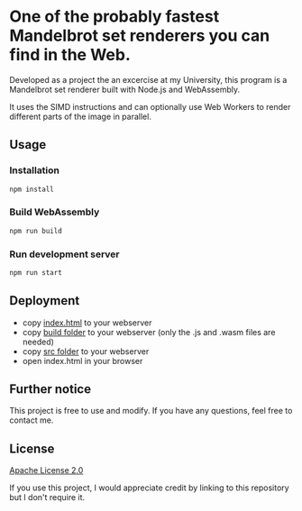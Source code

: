 # One of the probably fastest Mandelbrot set renderers you can find in the Web.

Developed as a project the an excercise at my University, this program is a Mandelbrot set renderer built with Node.js and WebAssembly.

It uses the SIMD instructions and can optionally use Web Workers to render different parts of the image in parallel.

## Usage

### Installation

```bash
npm install
```

### Build WebAssembly

```bash
npm run build
```

### Run development server

```bash
npm run start
```

## Deployment

- copy [index.html](index.html) to your webserver
- copy [build folder](build) to your webserver (only the .js and .wasm files are needed)
- copy [src folder](src) to your webserver
- open index.html in your browser

## Further notice

This project is free to use and modify. If you have any questions, feel free to contact me.

## License

[Apache License 2.0](LICENSE)

If you use this project, I would appreciate credit by linking to this repository but I don't require it.
